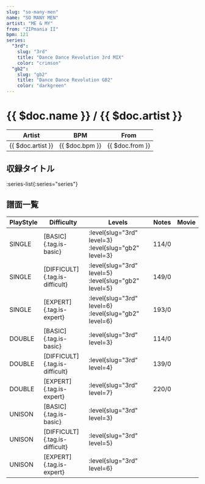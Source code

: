 ```yaml
---
slug: "so-many-men"
name: "SO MANY MEN"
artist: "ME & MY"
from: "ZIPmania II"
bpm: 121
series:
  "3rd":
    slug: "3rd"
    title: "Dance Dance Revolution 3rd MIX"
    color: "crimson"
  "gb2":
    slug: "gb2"
    title: "Dance Dance Revolution GB2"
    color: "darkgreen"
---
```


# {{ $doc.name }} / {{ $doc.artist }}

|Artist|BPM|From|
|------|---|----|
|{{ $doc.artist }}|{{ $doc.bpm }}|{{ $doc.from }}|

## 収録タイトル

:series-list{:series="series"}

## 譜面一覧

|PlayStyle|Difficulty|Levels|Notes|Movie|
|---------|----------|------|-----|-----|
|SINGLE|[BASIC]{.tag.is-basic}|:level{slug="3rd" level=3} :level{slug="gb2" level=3}|114/0||
|SINGLE|[DIFFICULT]{.tag.is-difficult}|:level{slug="3rd" level=5} :level{slug="gb2" level=5}|149/0||
|SINGLE|[EXPERT]{.tag.is-expert}|:level{slug="3rd" level=6} :level{slug="gb2" level=6}|193/0||
|DOUBLE|[BASIC]{.tag.is-basic}|:level{slug="3rd" level=3}|114/0||
|DOUBLE|[DIFFICULT]{.tag.is-difficult}|:level{slug="3rd" level=4}|139/0||
|DOUBLE|[EXPERT]{.tag.is-expert}|:level{slug="3rd" level=7}|220/0||
|UNISON|[BASIC]{.tag.is-basic}|:level{slug="3rd" level=3}|||
|UNISON|[DIFFICULT]{.tag.is-difficult}|:level{slug="3rd" level=5}|||
|UNISON|[EXPERT]{.tag.is-expert}|:level{slug="3rd" level=6}|||
